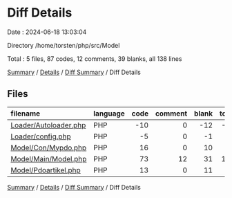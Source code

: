 # Diff Details

Date : 2024-06-18 13:03:04

Directory /home/torsten/php/src/Model

Total : 5 files,  87 codes, 12 comments, 39 blanks, all 138 lines

[Summary](results.md) / [Details](details.md) / [Diff Summary](diff.md) / Diff Details

## Files
| filename | language | code | comment | blank | total |
| :--- | :--- | ---: | ---: | ---: | ---: |
| [Loader/Autoloader.php](/Loader/Autoloader.php) | PHP | -10 | 0 | -12 | -22 |
| [Loader/config.php](/Loader/config.php) | PHP | -5 | 0 | -1 | -6 |
| [Model/Con/Mypdo.php](/Model/Con/Mypdo.php) | PHP | 16 | 0 | 10 | 26 |
| [Model/Main/Model.php](/Model/Main/Model.php) | PHP | 73 | 12 | 31 | 116 |
| [Model/Pdoartikel.php](/Model/Pdoartikel.php) | PHP | 13 | 0 | 11 | 24 |

[Summary](results.md) / [Details](details.md) / [Diff Summary](diff.md) / Diff Details